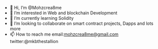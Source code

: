 - 👋 Hi, I’m @Mohzcrea8me
- 👀 I’m interested in Web and blockchain Development
- 🌱 I’m currently learning Solidity
- 💞️ I’m looking to collaborate on smart contract projects, Dapps and lots more
- 📫 How to reach me email:mohzcrea8me@gmail.com twitter:@mkbthestallion

<!---
Mohzcrea8me/Mohzcrea8me is a ✨ special ✨ repository because its `README.md` (this file) appears on your GitHub profile.
You can click the Preview link to take a look at your changes.
--->
